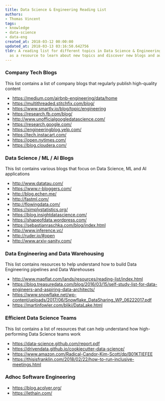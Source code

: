 ```yaml
---
title: Data Science & Engineering Reading List
authors:
- Thomas Vincent
tags:
- knowledge
- data-science
- data-eng
created_at: 2018-03-12 00:00:00
updated_at: 2018-03-13 03:16:50.642756
tldr: A reading list for different topics in Data Science & Engineering. To be used
  as a resource to learn about new topics and discover new blogs and authors.
---
```

### Company Tech Blogs
This list contains a list of company blogs that regularly publish high-quality content

- https://medium.com/airbnb-engineering/data/home
- https://multithreaded.stitchfix.com/blog/
- https://www.smartly.io/blog/topic/engineering 
- https://research.fb.com/blog/
- http://www.unofficialgoogledatascience.com/
- https://research.google.com/
- https://engineeringblog.yelp.com/
- https://tech.instacart.com/
- https://open.nytimes.com/
- https://blog.cloudera.com/

### Data Science / ML / AI Blogs
This list contains various blogs that focus on Data Science, ML and AI applications

- http://www.datatau.com/
- https://www.r-bloggers.com/
- http://blog.echen.me/
- http://fastml.com/
- http://flowingdata.com/
- https://simplystatistics.org/
- https://blog.insightdatascience.com/
- https://shapeofdata.wordpress.com/
- https://sebastianraschka.com/blog/index.html
- http://www.inference.vc/
- http://ruder.io/#open
- http://www.arxiv-sanity.com/

### Data Engineering and Data Warehousing
This list contains resources to help understand how to build Data Engineering pipelines and Data Warehouses

- http://www.mapflat.com/lands/resources/reading-list/index.html
- https://blog.treasuredata.com/blog/2016/03/15/self-study-list-for-data-engineers-and-aspiring-data-architects/
- https://www.snowflake.net/wp-content/uploads/2017/06/Snowflake_DataSharing_WP_06222017.pdf
- https://martinfowler.com/bliki/DataLake.html

### Efficient Data Science Teams
This list contains a list of resources that can help understand how high-performing Data Science teams work 

- https://data-science.github.com/report.pdf
- https://drivendata.github.io/cookiecutter-data-science/
- https://www.amazon.com/Radical-Candor-Kim-Scott/dp/B01KTIEFEE
- https://thisisfranklin.com/2018/02/22/how-to-run-inclusive-meetings.html


### Adhoc Software Engineering

- https://blog.acolyer.org/
- https://lethain.com/

